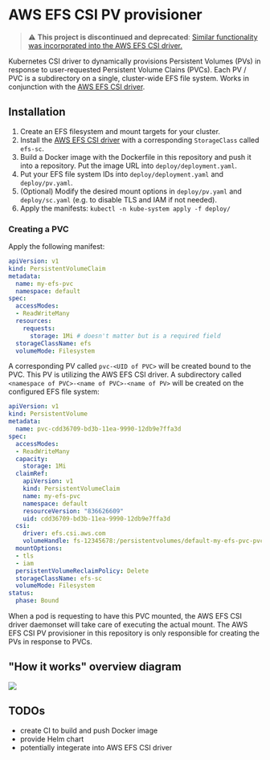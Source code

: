 # AWS EFS CSI PV provisioner

> :warning: **This project is discontinued and deprecated**: [Similar functionality was incorporated into the AWS EFS CSI driver.](https://github.com/kubernetes-sigs/aws-efs-csi-driver/blob/master/examples/kubernetes/dynamic_provisioning/README.md)

Kubernetes CSI driver to dynamically provisions Persistent Volumes (PVs) in response to user-requested Persistent Volume Clains (PVCs). Each PV / PVC is a subdirectory on a single, cluster-wide EFS file system. Works in conjunction with the [AWS EFS CSI driver](https://github.com/kubernetes-sigs/aws-efs-csi-driver).

## Installation

1. Create an EFS filesystem and mount targets for your cluster.
2. Install the [AWS EFS CSI driver](https://github.com/kubernetes-sigs/aws-efs-csi-driver) with a corresponding `StorageClass` called `efs-sc`.
3. Build a Docker image with the Dockerfile in this repository and push it into a repository. Put the image URL into `deploy/deployment.yaml`.
4. Put your EFS file system IDs into `deploy/deployment.yaml` and `deploy/pv.yaml`.
5. (Optional) Modify the desired mount options in `deploy/pv.yaml` and `deploy/sc.yaml` (e.g. to disable TLS and IAM if not needed).
6. Apply the manifests: `kubectl -n kube-system apply -f deploy/`

### Creating a PVC

Apply the following manifest:

```yaml
apiVersion: v1
kind: PersistentVolumeClaim
metadata:
  name: my-efs-pvc
  namespace: default
spec:
  accessModes:
  - ReadWriteMany
  resources:
    requests:
      storage: 1Mi # doesn't matter but is a required field
  storageClassName: efs
  volumeMode: Filesystem
```

A corresponding PV called `pvc-<UID of PVC>` will be created bound to the PVC. This PV is utilizing the AWS EFS CSI driver. A subdirectory called `<namespace of PVC>-<name of PVC>-<name of PV>` will be created on the configured EFS file system:

```yaml
apiVersion: v1
kind: PersistentVolume
metadata:
  name: pvc-cdd36709-bd3b-11ea-9990-12db9e7ffa3d
spec:
  accessModes:
  - ReadWriteMany
  capacity:
    storage: 1Mi
  claimRef:
    apiVersion: v1
    kind: PersistentVolumeClaim
    name: my-efs-pvc
    namespace: default
    resourceVersion: "836626609"
    uid: cdd36709-bd3b-11ea-9990-12db9e7ffa3d
  csi:
    driver: efs.csi.aws.com
    volumeHandle: fs-12345678:/persistentvolumes/default-my-efs-pvc-pvc-cdd36709-bd3b-11ea-9990-12db9e7ffa3d
  mountOptions:
  - tls
  - iam
  persistentVolumeReclaimPolicy: Delete
  storageClassName: efs-sc
  volumeMode: Filesystem
status:
  phase: Bound
```

When a pod is requesting to have this PVC mounted, the AWS EFS CSI driver daemonset will take care of executing the actual mount. The AWS EFS CSI PV provisioner in this repository is only responsible for creating the PVs in response to PVCs.

## "How it works" overview diagram

![](docs/overview.svg)

## TODOs

* create CI to build and push Docker image
* provide Helm chart
* potentially integerate into AWS EFS CSI driver
